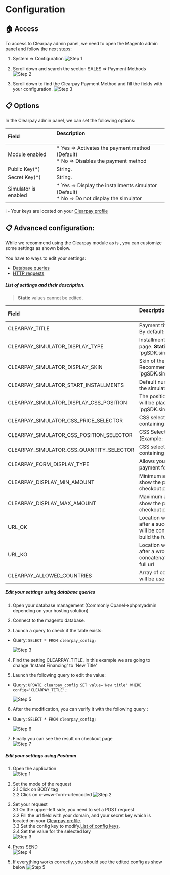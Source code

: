 # Configuration

## :house: Access

To access to Clearpay admin panel, we need to open the Magento admin panel and follow the next steps:

1. System => Configuration
![Step 1](./configuration-step1.png?raw=true "Step 1")

2. Scroll down and search the section SALES => Payment Methods
![Step 2](./configuration-step2.png?raw=true "Step 2")

3. Scroll down to find the Clearpay Payment Method and fill the fields with your configuration.
![Step 3](./configuration-step3.png?raw=true "Step 3")

## :clipboard: Options
In the Clearpay admin panel, we can set the following options:

| Field &nbsp;&nbsp;&nbsp;&nbsp;&nbsp;&nbsp;&nbsp;&nbsp;&nbsp;&nbsp;&nbsp;&nbsp;&nbsp;| Description<br/><br/>
| :------------- |:-------------| 
| Module enabled     | * Yes => Activates the payment method (Default) <br/> * No => Disables the payment method
| Public Key(*) |  String.
| Secret Key(*) |  String. 
| Simulator is enabled |  * Yes => Display the installments simulator  (Default) <br/> * No => Do not display the simulator

:information_source: - Your keys are located on your [Clearpay profile](https://bo.clearpay.com/shop)

## :clipboard: Advanced configuration:
While we recommend using the Clearpay module as is , you can customize some settings as shown below.

You have to ways to edit your settings:
* [Database queries](./configuration.md#edit-your-settings-using-database-queries)
* [HTTP requests](./configuration.md#edit-your-settings-using-postman)

##### List of settings and their description.

> __Static__ values cannot be edited.

| Field | Description<br/><br/>
| :------------- |:-------------| 
| CLEARPAY_TITLE                           | Payment title to show in checkout page. By default:"Instant financing".
| CLEARPAY_SIMULATOR_DISPLAY_TYPE          | Installments simulator on the product page. **Static value**: 'pgSDK.simulator.types.PRODUCT_PAGE'.
| CLEARPAY_SIMULATOR_DISPLAY_SKIN          | Skin of the product page simulator. Recommended value: 'pgSDK.simulator.skins.BLUE'.
| CLEARPAY_SIMULATOR_START_INSTALLMENTS    | Default number of installments to use in the simulator.
| CLEARPAY_SIMULATOR_DISPLAY_CSS_POSITION  | The position where the simulator widget will be placed. Recommended value: 'pgSDK.simulator.positions.INNER'.
| CLEARPAY_SIMULATOR_CSS_PRICE_SELECTOR    | CSS selector of the DOM element containing the total amount value.
| CLEARPAY_SIMULATOR_CSS_POSITION_SELECTOR | CSS Selector to place the widget. (Example: '#simulator', '.PgSimulator')
| CLEARPAY_SIMULATOR_CSS_QUANTITY_SELECTOR | CSS selector of the DOM element containing the quantity selector value.
| CLEARPAY_FORM_DISPLAY_TYPE               | Allows you to select the way the Clearpay payment form is displayed site
| CLEARPAY_DISPLAY_MIN_AMOUNT              | Minimum amount to use the module and show the payment method in the checkout page and in product page.
| CLEARPAY_DISPLAY_MAX_AMOUNT              | Maximum amount to use the module and show the payment method in the checkout page and in product page.
| URL_OK                          | Location where user will be redirected after a successful payment. This string will be concatenated to the base url to build the full url
| URL_KO                          | Location where user will be redirected after a wrong payment. This string will be concatenated to the base url to build the full url  
| CLEARPAY_ALLOWED_COUNTRIES               | Array of country codes where Clearpay will be used as a payment method. 


##### Edit your settings using database queries
1. Open your database management (Commonly Cpanel->phpmyadmin depending on your hosting solution) 

2. Connect to the magento database. 

3. Launch a query to check if the table exists:
  * Query: 
        ```
        SELECT * FROM clearpay_config;
        ```
        
    ![Step 3](./sql_step3.png?raw=true "Step 1")

4. Find the setting CLEARPAY_TITLE, in this example we are going to change 'Instant Financing' to 'New Title'  

5. Launch the following query to edit the value:
  * Query: 
        ```
        UPDATE clearpay_config SET value='New title' WHERE config='CLEARPAY_TITLE';
        ```  
        
    ![Step 5](./sql_step5.png?raw=true "Step 5")


6. After the modification, you can verify it with the following query :
  * Query:
        ```
        SELECT * FROM clearpay_config;
        ```

    ![Step 6](./sql_step6.png?raw=true "Step 6")

7. Finally you can see the result on checkout page  
 ![Step 7](./sql_step7.png?raw=true "Step 7")


##### Edit your settings using Postman

1. Open the application  
![Step 1](./postman_step1.png?raw=true "Step 1")

2. Set the mode of the request  
2.1 Click on BODY tag  
2.2 Click on x-www-form-urlencoded
![Step 2](./postman_step2.png?raw=true "Step 2")

3. Set your request  
3.1 On the upper-left side, you need to set a POST request  
3.2 Fill the url field with your domain, and your secret key which is located on your [Clearpay profile](https://bo.clearpay.com/shop).     
3.3 Set the config key to modify.[List of config keys](./configuration.md#list-of-settings-and-their-description).  
3.4 Set the value for the selected key  
![Step 3](./postman_step3.png?raw=true "Step 3")

4. Press SEND  
![Step 4](./postman_step4.png?raw=true "Step 4")

5. If everything works correctly, you should see the edited config as show below 
![Step 5](./postman_step5.png?raw=true "Step 5")